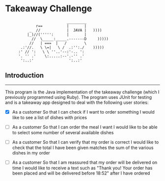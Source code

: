 Takeaway Challenge
==================
```
                            _________
              r==           |       |
           _  //            |  JAVA |   ))))
          |_)//(''''':      |       |
            //  \_____:_____.-------D     )))))
           //   | ===  |   /        \
       .:'//.   \ \=|   \ /  .:'':./    )))))
      :' // ':   \ \ ''..'--:'-.. ':
      '. '' .'    \:.....:--'.-'' .'
       ':..:'                ':..:'

 ```

## Introduction
____

This program is the Java implementation of the takeaway challenge (which I previously programmed using Ruby). The 
program uses JUnit for testing and is a takeaway app designed to deal with the following user stories:

- [x] As a customer
So that I can check if I want to order something
I would like to see a list of dishes with prices

- [ ] As a customer
So that I can order the meal I want
I would like to be able to select some number of several available dishes

- [ ] As a customer
So that I can verify that my order is correct
I would like to check that the total I have been given matches the sum of the various dishes in my order

- [ ] As a customer
So that I am reassured that my order will be delivered on time
I would like to receive a text such as "Thank you! Your order has been placed and will be delivered before 18:52" 
  after I have ordered
